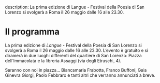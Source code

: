 description: La prima edizione di Langue - Festival della Poesia di San Lorenzo si svolgerà a Roma il 26 maggio dalle 16 alle 23.30.

<h1 class="main-title">Il programma</h1>

La prima edizione di *Langue* - Festival della Poesia di San Lorenzo si svolgerà a Roma il 26 maggio dalle 16 alle 23.30. L’evento è gratuito e si diramerà in due luoghi differenti del quartiere di San Lorenzo: Piazza dell’Immacolata e la libreria Assaggi (via degli Etruschi, 4).

Saranno con noi in piazza… Biancamaria Frabotta, Franco Buffoni, Gaia Ginevra Giorgi, Paolo
Febbraro e tanti altri che verranno annunciati a breve.
